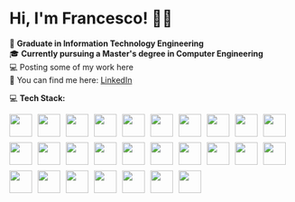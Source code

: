 # Hi, I'm Francesco! 👨‍💻

💼 **Graduate in Information Technology Engineering**  
🎓 **Currently pursuing a Master's degree in Computer Engineering**  
💻 Posting some of my work here  
🔗 You can find me here: [LinkedIn](https://www.linkedin.com/in/francesco-giuri-946483358)

💻 **Tech Stack:**

<div style="display: flex; flex-wrap: wrap; gap: 10px; align-items: center;">
  <img src="https://img.shields.io/badge/C-00599C?style=flat&logo=c&logoColor=white" style="height:40px; object-fit:contain;"/>
  <img src="https://img.shields.io/badge/C%2B%2B-00599C?style=flat&logo=cplusplus&logoColor=white" style="height:40px; object-fit:contain;"/>
  <img src="https://img.shields.io/badge/Java-F8F8F8?style=flat&logo=java&logoColor=black" style="height:40px; object-fit:contain;"/>
  <img src="https://img.shields.io/badge/Python-3776AB?style=flat&logo=python&logoColor=white" style="height:40px; object-fit:contain;"/>
  <img src="https://img.shields.io/badge/HTML5-E34F26?style=flat&logo=html5&logoColor=white" style="height:40px; object-fit:contain;"/>
  <img src="https://img.shields.io/badge/CSS-1572B6?style=flat&logo=css3&logoColor=white" style="height:40px; object-fit:contain;"/>
  <img src="https://img.shields.io/badge/JavaScript-F7DF1E?style=flat&logo=javascript&logoColor=black" style="height:40px; object-fit:contain;"/>
  <img src="https://img.shields.io/badge/PHP-777BB4?style=flat&logo=php&logoColor=white" style="height:40px; object-fit:contain;"/>
  <img src="https://img.shields.io/badge/MATLAB-0076A8?style=flat&logo=matlab&logoColor=white" style="height:40px; object-fit:contain;"/>
  <img src="https://img.shields.io/badge/Google%20Cloud-4285F4?style=flat&logo=google-cloud&logoColor=white" style="height:40px; object-fit:contain;"/>
  <img src="https://img.shields.io/badge/Apache-226BB5?style=flat&logo=apache&logoColor=white" style="height:40px; object-fit:contain;"/>
  <img src="https://img.shields.io/badge/MySQL-4479A1?style=flat&logo=mysql&logoColor=white" style="height:40px; object-fit:contain;"/>
  <img src="https://img.shields.io/badge/Canva-00C4CC?style=flat&logo=canva&logoColor=white" style="height:40px; object-fit:contain;"/>
  <img src="https://img.shields.io/badge/GitHub-181717?style=flat&logo=github&logoColor=white" style="height:40px; object-fit:contain;"/>
  <img src="https://img.shields.io/badge/Git-F05032?style=flat&logo=git&logoColor=white" style="height:40px; object-fit:contain;"/>
  <img src="https://img.shields.io/badge/Arduino-00979D?style=flat&logo=arduino&logoColor=white" style="height:40px; object-fit:contain;"/>
  <img src="https://img.shields.io/badge/Cisco-1BA0D7?style=flat&logo=cisco&logoColor=white" style="height:40px; object-fit:contain;"/>
  <img src="https://img.shields.io/badge/Apache%20Tomcat-F8DC75?style=flat&logo=apachetomcat&logoColor=black" style="height:40px; object-fit:contain;"/>
  <img src="https://img.shields.io/badge/Maven-C71A36?style=flat&logo=apachemaven&logoColor=white" style="height:40px; object-fit:contain;"/>
  <img src="https://img.shields.io/badge/Docker-2496ED?style=flat&logo=docker&logoColor=white" style="height:40px; object-fit:contain;"/>
  <img src="https://img.shields.io/badge/Windows%20Terminal-4D4D4D?style=flat&logo=windows-terminal&logoColor=white" style="height:40px; object-fit:contain;"/>
  <img src="https://img.shields.io/badge/Bash-4EAA25?style=flat&logo=gnubash&logoColor=white" style="height:40px; object-fit:contain;"/>
  <img src="https://img.shields.io/badge/ABB%20RobotStudio-FF3A00?style=flat&logo=robot&logoColor=white" style="height:40px; object-fit:contain;"/>
  <img src="https://img.shields.io/badge/Microsoft%20Office-D83B01?style=flat&logo=microsoft-office&logoColor=white" style="height:40px; object-fit:contain;"/>
  <img src="https://img.shields.io/badge/WordPress-21759B?style=flat&logo=wordpress&logoColor=white" style="height:40px; object-fit:contain;"/>
  <img src="https://img.shields.io/badge/Elementor-92003B?style=flat&logo=elementor&logoColor=white" style="height:40px; object-fit:contain;"/>
  <img src="https://img.shields.io/badge/SpringBoot-6DB33F?style=flat&logo=spring&logoColor=white" style="height:40px; object-fit:contain;"/>
</div>
